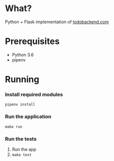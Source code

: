 # What?
Python + Flask implementation of [todobackend.com](https://www.todobackend.com/)

# Prerequisites

- Python 3.6
- pipenv

# Running

### Install required modules

`pipenv install`

### Run the application

`make run`

### Run the tests

1. Run the app
2. `make test`

